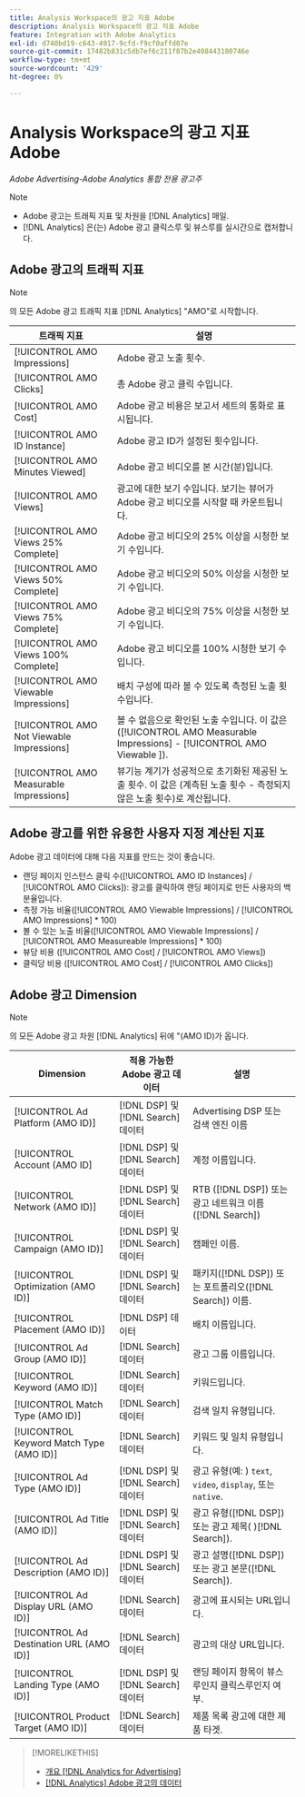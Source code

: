 ```yaml
---
title: Analysis Workspace의 광고 지표 Adobe
description: Analysis Workspace의 광고 지표 Adobe
feature: Integration with Adobe Analytics
exl-id: d740bd19-c643-4917-9cfd-f9cf0affd07e
source-git-commit: 17482b831c5db7ef6c211f87b2e408443180746e
workflow-type: tm+mt
source-wordcount: '429'
ht-degree: 0%

---
```


# Analysis Workspace의 광고 지표 Adobe

*Adobe Advertising-Adobe Analytics 통합 전용 광고주*

>[!NOTE]
>
>* Adobe 광고는 트래픽 지표 및 차원을 [!DNL Analytics] 매일.
>* [!DNL Analytics] 은(는) Adobe 광고 클릭스루 및 뷰스루를 실시간으로 캡처합니다.


## Adobe 광고의 트래픽 지표

>[!NOTE]
>
>의 모든 Adobe 광고 트래픽 지표 [!DNL Analytics] &quot;AMO&quot;로 시작합니다.

| 트래픽 지표 | 설명 |
| -------------- | ----------- |
| [!UICONTROL AMO Impressions] | Adobe 광고 노출 횟수. |
| [!UICONTROL AMO Clicks] | 총 Adobe 광고 클릭 수입니다. |
| [!UICONTROL AMO Cost] | Adobe 광고 비용은 보고서 세트의 통화로 표시됩니다. |
| [!UICONTROL AMO ID Instance] | Adobe 광고 ID가 설정된 횟수입니다. |
| [!UICONTROL AMO Minutes Viewed] | Adobe 광고 비디오를 본 시간(분)입니다. |
| [!UICONTROL AMO Views] | 광고에 대한 보기 수입니다. 보기는 뷰어가 Adobe 광고 비디오를 시작할 때 카운트됩니다. |
| [!UICONTROL AMO Views 25% Complete] | Adobe 광고 비디오의 25% 이상을 시청한 보기 수입니다. |
| [!UICONTROL AMO Views 50% Complete] | Adobe 광고 비디오의 50% 이상을 시청한 보기 수입니다. |
| [!UICONTROL AMO Views 75% Complete] | Adobe 광고 비디오의 75% 이상을 시청한 보기 수입니다. |
| [!UICONTROL AMO Views 100% Complete] | Adobe 광고 비디오를 100% 시청한 보기 수입니다. |
| [!UICONTROL AMO Viewable Impressions] | 배치 구성에 따라 볼 수 있도록 측정된 노출 횟수입니다. |
| [!UICONTROL AMO Not Viewable Impressions] | 볼 수 없음으로 확인된 노출 수입니다. 이 값은 ([!UICONTROL AMO Measurable Impressions] - [!UICONTROL AMO Viewable ]). |
| [!UICONTROL AMO Measurable Impressions] | 뷰기능 계기가 성공적으로 초기화된 제공된 노출 횟수. 이 값은 (계측된 노출 횟수 - 측정되지 않은 노출 횟수)로 계산됩니다. |

## Adobe 광고를 위한 유용한 사용자 지정 계산된 지표

Adobe 광고 데이터에 대해 다음 지표를 만드는 것이 좋습니다.

* 랜딩 페이지 인스턴스 클릭 수([!UICONTROL AMO ID Instances] / [!UICONTROL AMO Clicks]): 광고를 클릭하여 랜딩 페이지로 만든 사용자의 백분율입니다.
* 측정 가능 비율([!UICONTROL AMO Viewable Impressions] / [!UICONTROL AMO Impressions] * 100)
* 볼 수 있는 노출 비율([!UICONTROL AMO Viewable Impressions] / [!UICONTROL AMO Measureable Impressions] * 100)
* 뷰당 비용 ([!UICONTROL AMO Cost] / [!UICONTROL AMO Views])
* 클릭당 비용 ([!UICONTROL AMO Cost] / [!UICONTROL AMO Clicks])

## Adobe 광고 Dimension

>[!NOTE]
>
>의 모든 Adobe 광고 차원 [!DNL Analytics] 뒤에 &quot;(AMO ID)가 옵니다.

| Dimension | 적용 가능한 Adobe 광고 데이터 | 설명 |
| ----------- | ---------- | ---------- |
| [!UICONTROL Ad Platform (AMO ID)] | [!DNL DSP] 및 [!DNL Search] 데이터 | Advertising DSP 또는 검색 엔진 이름 |
| [!UICONTROL Account (AMO ID] | [!DNL DSP] 및 [!DNL Search] 데이터 | 계정 이름입니다. |
| [!UICONTROL Network (AMO ID)] | [!DNL DSP] 및 [!DNL Search] 데이터 | RTB ([!DNL DSP]) 또는 광고 네트워크 이름([!DNL Search]) |
| [!UICONTROL Campaign (AMO ID)] | [!DNL DSP] 및 [!DNL Search] 데이터 | 캠페인 이름. |
| [!UICONTROL Optimization (AMO ID)] | [!DNL DSP] 및 [!DNL Search] 데이터 | 패키지([!DNL DSP]) 또는 포트폴리오([!DNL Search]) 이름. |
| [!UICONTROL Placement (AMO ID)] | [!DNL DSP] 데이터 | 배치 이름입니다. |
| [!UICONTROL Ad Group (AMO ID)] | [!DNL Search] 데이터 | 광고 그룹 이름입니다. |
| [!UICONTROL Keyword (AMO ID)] | [!DNL Search] 데이터 | 키워드입니다. |
| [!UICONTROL Match Type (AMO ID)] | [!DNL Search] 데이터 | 검색 일치 유형입니다. |
| [!UICONTROL Keyword Match Type (AMO ID)] | [!DNL Search] 데이터 | 키워드 및 일치 유형입니다. |
| [!UICONTROL Ad Type (AMO ID)] | [!DNL DSP] 및 [!DNL Search] 데이터 | 광고 유형(예: ) `text`, `video`, `display`, 또는 `native`. |
| [!UICONTROL Ad Title (AMO ID)] | [!DNL DSP] 및 [!DNL Search] 데이터 | 광고 유형([!DNL DSP]) 또는 광고 제목( )[!DNL Search]). |
| [!UICONTROL Ad Description (AMO ID)] | [!DNL DSP] 및 [!DNL Search] 데이터 | 광고 설명([!DNL DSP]) 또는 광고 본문([!DNL Search]). |
| [!UICONTROL Ad Display URL (AMO ID)] | [!DNL Search] 데이터 | 광고에 표시되는 URL입니다. |
| [!UICONTROL Ad Destination URL (AMO ID)] | [!DNL Search] 데이터 | 광고의 대상 URL입니다. |
| [!UICONTROL Landing Type (AMO ID)] | [!DNL DSP] 및 [!DNL Search] 데이터 | 랜딩 페이지 항목이 뷰스루인지 클릭스루인지 여부. |
| [!UICONTROL Product Target (AMO ID)] | [!DNL Search] 데이터 | 제품 목록 광고에 대한 제품 타겟. |

>[!MORELIKETHIS]
>
>* [개요 [!DNL Analytics for Advertising]](overview.md)
>* [[!DNL Analytics] Adobe 광고의 데이터](/help/integrations/analytics/analytics-data-in-advertising.md)

